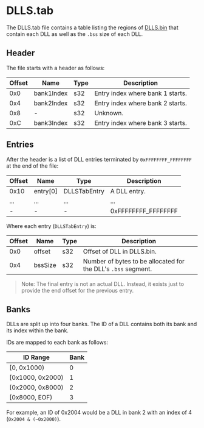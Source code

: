 # DLLS.tab
The DLLS.tab file contains a table listing the regions of [DLLS.bin](dll_format.md) that contain each DLL as well as the `.bss` size of each DLL.

## Header
The file starts with a header as follows:

| Offset | Name | Type | Description |
|--------|------|------|-------------|
| 0x0 | bank1Index | s32 | Entry index where bank 1 starts. |
| 0x4 | bank2Index | s32 | Entry index where bank 2 starts. |
| 0x8 | - | s32 | Unknown. |
| 0xC | bank3Index | s32 | Entry index where bank 3 starts. |

## Entries
After the header is a list of DLL entries terminated by `0xFFFFFFFF_FFFFFFFF` at the end of the file:

| Offset | Name | Type | Description |
|--------|------|------|-------------|
| 0x10 | entry[0] | DLLSTabEntry | A DLL entry. |
| ... | ... | ... | ... |
| - | - | - | 0xFFFFFFFF_FFFFFFFF |

Where each entry (`DLLSTabEntry`) is:

| Offset | Name | Type | Description |
|--------|------|------|-------------|
| 0x0 | offset | s32 | Offset of DLL in DLLS.bin. |
| 0x4 | bssSize | s32 | Number of bytes to be allocated for the DLL's `.bss` segment.

> Note: The final entry is not an actual DLL. Instead, it exists just to provide the end offset for the previous entry.

## Banks
DLLs are split up into four banks. The ID of a DLL contains both its bank and its index within the bank.

IDs are mapped to each bank as follows:

| ID Range | Bank |
|----------|------|
| [0, 0x1000) | 0 |
| [0x1000, 0x2000) | 1 |
| [0x2000, 0x8000) | 2 |
| [0x8000, EOF) | 3 |

For example, an ID of 0x2004 would be a DLL in bank 2 with an index of 4 (`0x2004 & (~0x2000)`).

